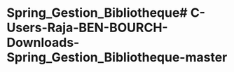 # Spring_Gestion_Bibliotheque# C-Users-Raja-BEN-BOURCH-Downloads-Spring_Gestion_Bibliotheque-master
